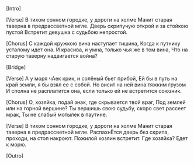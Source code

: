 [Intro]

[Verse]
В тихом сонном городке, у дороги на холме
Манит старая таверна в предрассветной мгле.
Дверь скрипучую открой и за стойкою пустой
Встретит девушка с судьбою непростой.

[Chorus]
С каждой кружкою вина наступает тишина,
Когда к путнику усталому идет она.
И красива, и умна, только чья же в том вина,
Что на старую таверну надвигается война?

[Bridge]

[Verse]
А у моря чАек крик, и солёный бьет прибой,
Ей бы в путь на край земли, я бы взял ее с собой.
Но висит на ней вина тяжким грузом
И сполна не расплатится она, если только ей не встретится союзник.

[Chorus]
О, хозяйка, подай знак, где скрывается твой враг,
Под землей или на горной вершине?
Ты вершишь свою судьбу, скоро свет рассеет мрак,
Ты не слабый мотылек в паутине.

[Verse]
В тихом сонном городке, у дороги на холме
Манит старая таверна в предрассветной мгле.
РаспахнЁтся дверь без скрипа, проходи, на стол накроют.
Пожилой хозяин встретит. Где хозяйка? Едет к морю.

[Outro]